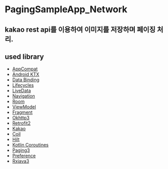 # PagingSampleApp_Network



kakao rest api를 이용하여 이미지를 저장하며 페이징 처리.
---------------


used library
--------------
* [AppCompat][1]
* [Android KTX][2]
* [Data Binding][11]
* [Lifecycles][12]
* [LiveData][13]
* [Navigation][14]
* [Room][16]
* [ViewModel][17]
* [Fragment][34]
* [Okhttp3][3]
* [Retrofit2][5]
* [Kakao][6]
* [Coil][15]
* [Hilt][92]
* [Kotlin Coroutines][91]
* [Paging3][7]
* [Preference][8]
* [Rxjava3][9]

[0]: https://developer.android.com/jetpack/components
[1]: https://developer.android.com/topic/libraries/support-library/packages#v7-appcompat
[2]: https://developer.android.com/kotlin/ktx
[3]: https://square.github.io/okhttp/
[4]: https://developer.android.com/training/testing/
[5]: https://square.github.io/retrofit/
[6]: https://developers.kakao.com/
[7]: https://developer.android.com/topic/libraries/architecture/paging/v3-overview?hl=ko
[8]: https://developer.android.com/reference/android/preference/Preference
[9]: https://github.com/ReactiveX/RxJava
[10]: https://developer.android.com/jetpack/arch/
[11]: https://developer.android.com/topic/libraries/data-binding/
[12]: https://developer.android.com/topic/libraries/architecture/lifecycle
[13]: https://developer.android.com/topic/libraries/architecture/livedata
[14]: https://developer.android.com/topic/libraries/architecture/navigation/
[15]: https://github.com/coil-kt/coil
[16]: https://developer.android.com/topic/libraries/architecture/room
[17]: https://developer.android.com/topic/libraries/architecture/viewmodel
[30]: https://developer.android.com/guide/topics/ui
[31]: https://developer.android.com/training/animation/
[34]: https://developer.android.com/guide/components/fragments
[35]: https://developer.android.com/guide/topics/ui/declaring-layout
[91]: https://kotlinlang.org/docs/reference/coroutines-overview.html
[92]: https://developer.android.com/training/dependency-injection/hilt-android
[93]: https://developer.android.com/training/dependency-injection

